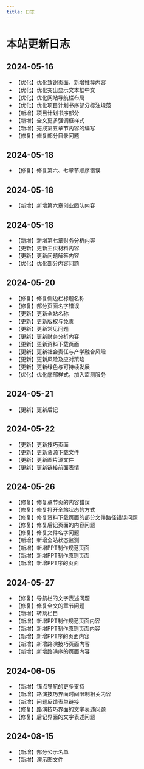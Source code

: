 ```yaml
---
title: 日志
---
```

# 本站更新日志
## 2024-05-16
- 【优化】优化致谢页面，新增推荐内容
- 【优化】优化突出显示文本框中文
- 【优化】优化网站导航栏布局
- 【优化】优化项目计划书序部分标注规范
- 【新增】项目计划书序部分
- 【新增】全文更多强调框样式
- 【新增】完成第五章节内容的编写
- 【修复】修复部分目录问题

## 2024-05-18
- 【修复】修复第六、七章节顺序错误
  
## 2024-05-18
- 【新增】新增第六章创业团队内容

## 2024-05-18
- 【新增】新增第七章财务分析内容
- 【更新】更新主页材料内容
- 【更新】更新问题解答内容
- 【优化】优化部分内容问题

## 2024-05-20
- 【修复】修复侧边栏标题名称
- 【修复】部分页面名字错误
- 【更新】更新全站名称
- 【更新】更新版权与免责
- 【更新】更新常见问题
- 【更新】更新财务分析内容
- 【更新】更新资料下载页面
- 【更新】更新社会责任与产学融合风险
- 【更新】更新风险及应对策略 
- 【更新】更新绿色与可持续发展
- 【优化】优化底部样式，加入监测服务

## 2024-05-21
- 【更新】更新后记

## 2024-05-22
- 【更新】更新技巧页面
- 【更新】更新资源下载文件
- 【更新】更新图片源文件
- 【更新】更新链接前面表情

## 2024-05-26
- 【修复】修复章节页的内容错误
- 【修复】修复打开全站状态的方式
- 【修复】修复资料下载页面的部分文件路径错误问题
- 【修复】修复后记页面的内容问题
- 【修复】修复文件名字问题
- 【新增】新增全站状态监测
- 【新增】新增PPT制作规范页面
- 【新增】新增PPT制作原则页面
- 【新增】新增PPT序的页面

## 2024-05-27
- 【修复】导航栏的文字表述问题
- 【修复】修复全文的章节问题
- 【新增】转跳栏目
- 【新增】新增PPT制作规范页面内容
- 【新增】新增PPT制作原则页面内容
- 【新增】新增PPT序的页面内容
- 【新增】新增路演技巧页面内容
- 【新增】新增路演序的页面内容 

## 2024-06-05
- 【新增】锚点导航的更多支持
- 【新增】路演技巧界面时间限制相关内容
- 【新增】问题反馈表单链接
- 【修复】路演技巧界面的文字表述问题
- 【修复】后记界面的文字表述问题

## 2024-08-15
- 【新增】部分公示名单
- 【新增】演示图文件